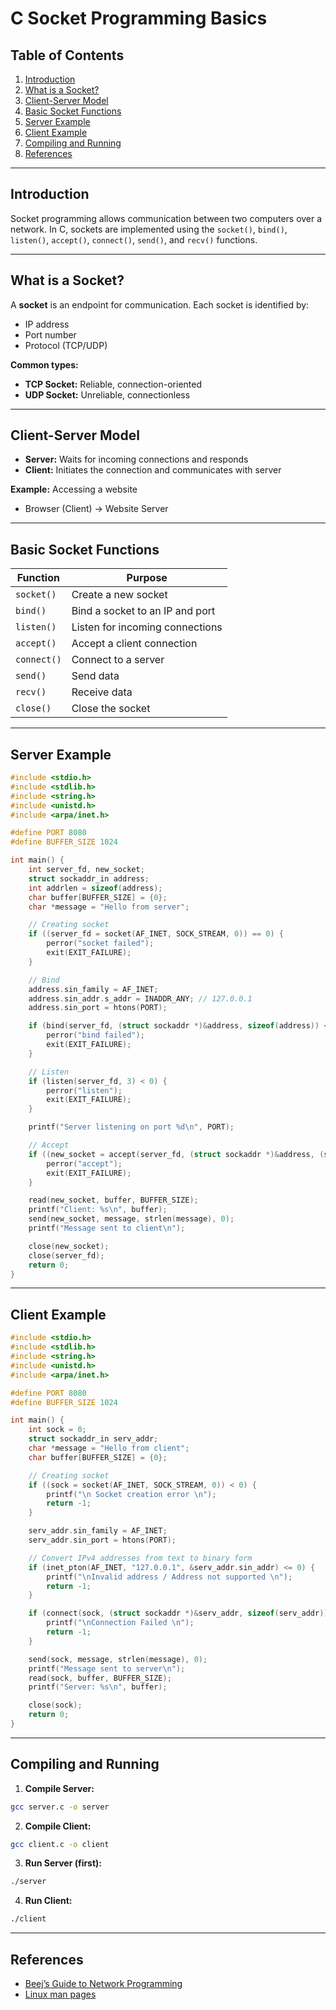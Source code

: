 # C Socket Programming Basics

## Table of Contents
1. [Introduction](#introduction)  
2. [What is a Socket?](#what-is-a-socket)  
3. [Client-Server Model](#client-server-model)  
4. [Basic Socket Functions](#basic-socket-functions)  
5. [Server Example](#server-example)  
6. [Client Example](#client-example)  
7. [Compiling and Running](#compiling-and-running)  
8. [References](#references)  

---

## Introduction
Socket programming allows communication between two computers over a network. In C, sockets are implemented using the `socket()`, `bind()`, `listen()`, `accept()`, `connect()`, `send()`, and `recv()` functions.  

---

## What is a Socket?
A **socket** is an endpoint for communication. Each socket is identified by:
- IP address
- Port number
- Protocol (TCP/UDP)

**Common types:**
- **TCP Socket:** Reliable, connection-oriented
- **UDP Socket:** Unreliable, connectionless

---

## Client-Server Model
- **Server:** Waits for incoming connections and responds
- **Client:** Initiates the connection and communicates with server

**Example:** Accessing a website
- Browser (Client) → Website Server  

---

## Basic Socket Functions

| Function | Purpose |
|----------|---------|
| `socket()` | Create a new socket |
| `bind()` | Bind a socket to an IP and port |
| `listen()` | Listen for incoming connections |
| `accept()` | Accept a client connection |
| `connect()` | Connect to a server |
| `send()` | Send data |
| `recv()` | Receive data |
| `close()` | Close the socket |

---

## Server Example

```c
#include <stdio.h>
#include <stdlib.h>
#include <string.h>
#include <unistd.h>
#include <arpa/inet.h>

#define PORT 8080
#define BUFFER_SIZE 1024

int main() {
    int server_fd, new_socket;
    struct sockaddr_in address;
    int addrlen = sizeof(address);
    char buffer[BUFFER_SIZE] = {0};
    char *message = "Hello from server";

    // Creating socket
    if ((server_fd = socket(AF_INET, SOCK_STREAM, 0)) == 0) {
        perror("socket failed");
        exit(EXIT_FAILURE);
    }

    // Bind
    address.sin_family = AF_INET;
    address.sin_addr.s_addr = INADDR_ANY; // 127.0.0.1
    address.sin_port = htons(PORT);

    if (bind(server_fd, (struct sockaddr *)&address, sizeof(address)) < 0) {
        perror("bind failed");
        exit(EXIT_FAILURE);
    }

    // Listen
    if (listen(server_fd, 3) < 0) {
        perror("listen");
        exit(EXIT_FAILURE);
    }

    printf("Server listening on port %d\n", PORT);

    // Accept
    if ((new_socket = accept(server_fd, (struct sockaddr *)&address, (socklen_t*)&addrlen)) < 0) {
        perror("accept");
        exit(EXIT_FAILURE);
    }

    read(new_socket, buffer, BUFFER_SIZE);
    printf("Client: %s\n", buffer);
    send(new_socket, message, strlen(message), 0);
    printf("Message sent to client\n");

    close(new_socket);
    close(server_fd);
    return 0;
}
```

---

## Client Example

```c
#include <stdio.h>
#include <stdlib.h>
#include <string.h>
#include <unistd.h>
#include <arpa/inet.h>

#define PORT 8080
#define BUFFER_SIZE 1024

int main() {
    int sock = 0;
    struct sockaddr_in serv_addr;
    char *message = "Hello from client";
    char buffer[BUFFER_SIZE] = {0};

    // Creating socket
    if ((sock = socket(AF_INET, SOCK_STREAM, 0)) < 0) {
        printf("\n Socket creation error \n");
        return -1;
    }

    serv_addr.sin_family = AF_INET;
    serv_addr.sin_port = htons(PORT);

    // Convert IPv4 addresses from text to binary form
    if (inet_pton(AF_INET, "127.0.0.1", &serv_addr.sin_addr) <= 0) {
        printf("\nInvalid address / Address not supported \n");
        return -1;
    }

    if (connect(sock, (struct sockaddr *)&serv_addr, sizeof(serv_addr)) < 0) {
        printf("\nConnection Failed \n");
        return -1;
    }

    send(sock, message, strlen(message), 0);
    printf("Message sent to server\n");
    read(sock, buffer, BUFFER_SIZE);
    printf("Server: %s\n", buffer);

    close(sock);
    return 0;
}
```

---

## Compiling and Running

1. **Compile Server:**
```bash
gcc server.c -o server
```

2. **Compile Client:**
```bash
gcc client.c -o client
```

3. **Run Server (first):**
```bash
./server
```

4. **Run Client:**
```bash
./client
```

---

## References
- [Beej’s Guide to Network Programming](http://beej.us/guide/bgnet/)
- [Linux man pages](https://man7.org/linux/man-pages/)

